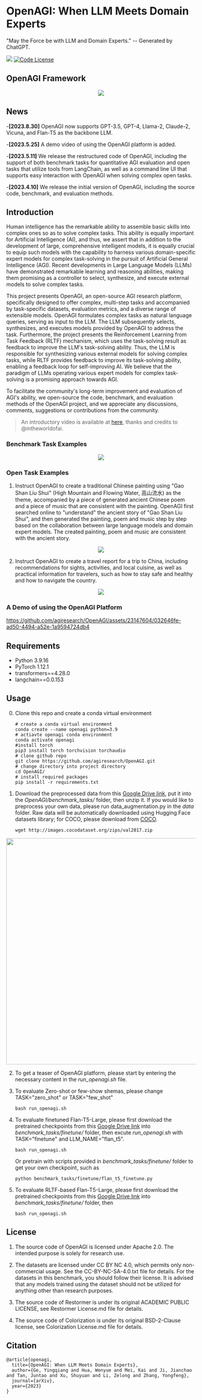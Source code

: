 # OpenAGI: When LLM Meets Domain Experts

"May the Force be with LLM and Domain Experts." -- Generated by ChatGPT.

<a href='https://arxiv.org/pdf/2304.04370.pdf'><img src='https://img.shields.io/badge/Paper-PDF-red'></a> 
[![Code License](https://img.shields.io/badge/Code%20License-Apache_2.0-green.svg)](https://github.com/tatsu-lab/stanford_alpaca/blob/main/LICENSE)

## OpenAGI Framework
<p align="center">
<img src="images/illustration.png">
</p>

## News
-**[2023.8.30]** OpenAGI now supports GPT-3.5, GPT-4, Llama-2, Claude-2, Vicuna, and Flan-T5 as the backbone LLM. 

-**[2023.5.25]** A demo video of using the OpenAGI platform is added.

-**[2023.5.11]** We release the restructured code of OpenAGI, including the support of both benchmark tasks for quantitative AGI evaluation and open tasks that utilize tools from LangChain, as well as a command line UI that supports easy interaction with OpenAGI when solving complex open tasks.

-**[2023.4.10]** We release the initial version of OpenAGI, including the source code, benchmark, and evaluation methods.

## Introduction
Human intelligence has the remarkable ability to assemble basic skills into complex ones so as to solve complex tasks. This ability is equally important for Artificial Intelligence (AI), and thus, we assert that in addition to the development of large, comprehensive intelligent models, it is equally crucial to equip such models with the capability to harness various domain-specific expert models for complex task-solving in the pursuit of Artificial General Intelligence (AGI). Recent developments in Large Language Models (LLMs) have demonstrated remarkable learning and reasoning abilities, making them promising as a controller to select, synthesize, and execute external models to solve complex tasks. 

This project presents OpenAGI, an open-source AGI research platform, specifically designed to offer complex, multi-step tasks and accompanied by task-specific datasets, evaluation metrics, and a diverse range of extensible models. OpenAGI formulates complex tasks as natural language queries, serving as input to the LLM. The LLM subsequently selects, synthesizes, and executes models provided by OpenAGI to address the task. Furthermore, the project presents the Reinforcement Learning from Task Feedback (RLTF) mechanism, which uses the task-solving result as feedback to improve the LLM's task-solving ability. Thus, the LLM is responsible for synthesizing various external models for solving complex tasks, while RLTF provides feedback to improve its task-solving ability, enabling a feedback loop for self-improving AI. We believe that the paradigm of LLMs operating various expert models for complex task-solving is a promising approach towards AGI. 

To facilitate the community's long-term improvement and evaluation of AGI's ability, we open-source the code, benchmark, and evaluation methods of the OpenAGI project, and we appreciate any discussions, comments, suggestions or contributions from the community.

>An introductory video is available at [here](https://youtu.be/7RaXPPXi0-Y), thanks and credits to @intheworldofai.

### Benchmark Task Examples
<p align="center">
<img src="images/benchmark_case.png">
</p>

### Open Task Examples
1. Instruct OpenAGI to create a traditional Chinese painting using "Gao Shan Liu Shui" (High Mountain and Flowing Water, 高山流水) as the theme, accompanied by a piece of generated ancient Chinese poem and a piece of music that are consistent with the painting. OpenAGI first searched online to "understand" the ancient story of "Gao Shan Liu Shui", and then generated the painting, poem and music step by step based on the collaboration between large language models and domain expert models. The created painting, poem and music are consistent with the ancient story.

<p align="center">
<img src="images/artwork.png">
</p>

2. Instruct OpenAGI to create a travel report for a trip to China, including recommendations for sights, activities, and local cuisine, as well as practical information for travelers, such as how to stay safe and healthy and how to navigate the country.

<p align="center">
<img src="images/travel_plan.png">
</p>

### A Demo of using the OpenAGI Platform
https://github.com/agiresearch/OpenAGI/assets/23147604/032646fe-ad50-4494-a52e-1a9594724db4


## Requirements
- Python 3.9.16
- PyTorch 1.12.1
- transformers==4.28.0
- langchain==0.0.153


## Usage

0. Clone this repo and create a conda virtual environment

    ```
    # create a conda virtual environment
    conda create --name openagi python=3.9
    # actiavte openagi conda environment
    conda activate openagi
    #install torch
    pip3 install torch torchvision torchaudio
    # clone github repo
    git clone https://github.com/agiresearch/OpenAGI.git
    # change directory into project directory
    cd OpenAGI/
    # install required packages
    pip install -r requirements.txt
    ```

1. Download the preprocessed data from this [Google Drive link](https://drive.google.com/drive/folders/1AjT6y7qLIMxcmHhUBG5IE1_5SnCPR57e?usp=share_link), put it into the *OpenAGI/benchmark_tasks/* folder, then unzip it. If you would like to preprocess your own data, please run data_augmentation.py in the *data* folder. Raw data will be automatically downloaded using Hugging Face datasets library; for COCO, please download from [COCO](https://cocodataset.org/#download).

    ```
    wget http://images.cocodataset.org/zips/val2017.zip
    ```


<p align="center">
<img src="images/data_sample.png" width="600">
</p>



2. To get a teaser of OpenAGI platform, please start by entering the necessary content in the *run_openagi.sh* file.


3. To evaluate Zero-shot or few-show shemas, please change TASK="zero_shot" or TASK="few_shot"   
    ```
    bash run_openagi.sh
    ```
   
4. To evaluate finetuned Flan-T5-Large, please first download the pretrained checkpoints from this [Google Drive link](https://drive.google.com/drive/folders/1AjT6y7qLIMxcmHhUBG5IE1_5SnCPR57e?usp=share_link) into *benchmark_tasks/finetune/* folder, then excute *run_openagi.sh* with TASK="finetune" and LLM_NAME="flan_t5". 
    ```
    bash run_openagi.sh
    ```
    
    Or pretrain with scripts provided in *benchmark_tasks/finetune/* folder to get your own checkpoint, such as

    ```
    python benchmark_tasks/finetune/flan_t5_finetune.py
    ```
 
 5. To evaluate RLTF-based Flan-T5-Large, please first download the pretrained checkpoints from this [Google Drive link](https://drive.google.com/drive/folders/1AjT6y7qLIMxcmHhUBG5IE1_5SnCPR57e?usp=share_link) into *benchmark_tasks/finetune/* folder, then
    ```
    bash run_openagi.sh
    ```
    
## License
1. The source code of OpenAGI is licensed under Apache 2.0. The intended purpose is solely for research use.

2. The datasets are licensed under CC BY NC 4.0, which permits only non-commercial usage. See the CC-BY-NC-SA-4.0.txt file for details. For the datasets in this benchmark, you should follow their license. It is advised that any models trained using the dataset should not be utilized for anything other than research purposes.

3. The source code of Restormer is under its original ACADEMIC PUBLIC LICENSE, see Restormer License.md file for details.

4. The source code of Colorization is under its original BSD-2-Clause license, see Colorization License.md file for details.

## Citation

```
@article{openagi,
  title={OpenAGI: When LLM Meets Domain Experts},
  author={Ge, Yingqiang and Hua, Wenyue and Mei, Kai and Ji, Jianchao and Tan, Juntao and Xu, Shuyuan and Li, Zelong and Zhang, Yongfeng},
  journal={arXiv},
  year={2023}
}
```

